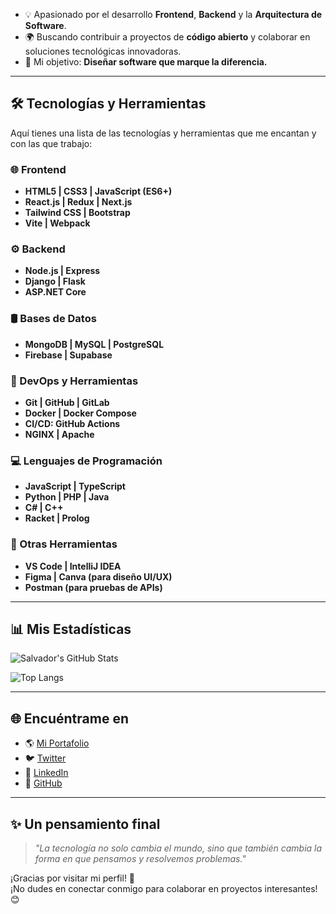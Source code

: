 - 💡 Apasionado por el desarrollo **Frontend**, **Backend** y la **Arquitectura de Software**.  
- 🌍 Buscando contribuir a proyectos de **código abierto** y colaborar en soluciones tecnológicas innovadoras.  
- 🚀 Mi objetivo: **Diseñar software que marque la diferencia.**

---

## 🛠️ Tecnologías y Herramientas
Aquí tienes una lista de las tecnologías y herramientas que me encantan y con las que trabajo:

### 🌐 Frontend
- **HTML5 | CSS3 | JavaScript (ES6+)**
- **React.js | Redux | Next.js**
- **Tailwind CSS | Bootstrap**
- **Vite | Webpack**

### ⚙️ Backend
- **Node.js | Express**
- **Django | Flask**
- **ASP.NET Core**

### 🛢️ Bases de Datos
- **MongoDB | MySQL | PostgreSQL**
- **Firebase | Supabase**

### 🔧 DevOps y Herramientas
- **Git | GitHub | GitLab**
- **Docker | Docker Compose**
- **CI/CD: GitHub Actions**
- **NGINX | Apache**

### 💻 Lenguajes de Programación
- **JavaScript | TypeScript**
- **Python | PHP | Java**
- **C# | C++**
- **Racket | Prolog**

### 🧰 Otras Herramientas
- **VS Code | IntelliJ IDEA**
- **Figma | Canva (para diseño UI/UX)**
- **Postman (para pruebas de APIs)**

---

## 📊 Mis Estadísticas
![Salvador's GitHub Stats](https://github-readme-stats.vercel.app/api?username=salvadorguerra&show_icons=true&theme=radical)

![Top Langs](https://github-readme-stats.vercel.app/api/top-langs/?username=salvadorguerra&layout=compact&theme=radical)

---

## 🌐 Encuéntrame en
- 🌎 [Mi Portafolio](https://tuperfil.com)  
- 🐦 [Twitter](https://twitter.com/salvadorguerra)  
- 💼 [LinkedIn](https://linkedin.com/in/salvadorguerra)  
- 📂 [GitHub](https://github.com/salvadorguerra)  

---

## ✨ Un pensamiento final
> _"La tecnología no solo cambia el mundo, sino que también cambia la forma en que pensamos y resolvemos problemas."_  

¡Gracias por visitar mi perfil! 🚀  
¡No dudes en conectar conmigo para colaborar en proyectos interesantes! 😊  
